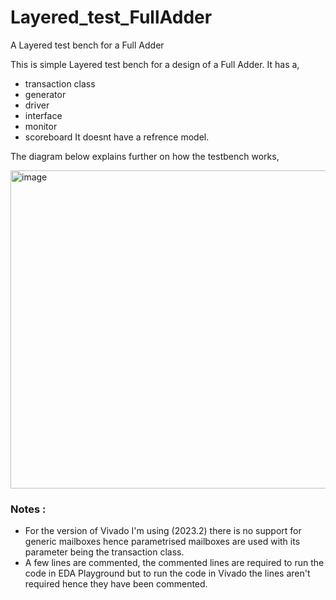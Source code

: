 # Layered_test_FullAdder
A Layered test bench for a Full Adder

This is simple Layered test bench for a design of a Full Adder.
It has a,
- transaction class
- generator
- driver
- interface
- monitor
- scoreboard
It doesnt have a refrence model.

The diagram below explains further on how the testbench works,


<img width="509" alt="image" src="https://github.com/CinnamonSandwich/Layered_test_FullAdder/assets/92498341/15296b64-f47e-448b-ba24-914736db2705">





### Notes : 
- For the version of Vivado I'm using (2023.2) there is no support for generic mailboxes hence parametrised mailboxes are used with its parameter being the transaction class.
- A few lines are commented, the commented lines are required to run the code in EDA Playground but to run the code in Vivado the lines aren't required hence they have been commented.
